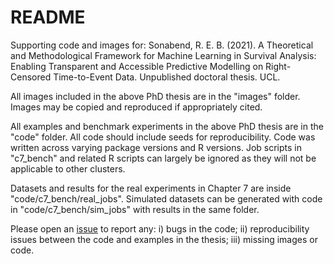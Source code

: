 # README

Supporting code and images for:
Sonabend, R. E. B. (2021). A Theoretical and Methodological Framework for Machine Learning in Survival Analysis: Enabling Transparent and Accessible Predictive Modelling on Right-Censored Time-to-Event Data. Unpublished doctoral thesis. UCL.

All images included in the above PhD thesis are in the "images" folder. Images may be copied and reproduced if appropriately cited.

All examples and benchmark experiments in the above PhD thesis are in the "code" folder. All code should include seeds for reproducibility. Code was written across varying package versions and R versions. Job scripts in "c7_bench" and related R scripts can largely be ignored as they will not be applicable to other clusters.

Datasets and results for the real experiments in Chapter 7 are inside "code/c7_bench/real_jobs". Simulated datasets can be generated with code in "code/c7_bench/sim_jobs" with results in the same folder.

Please open an [issue](www.github.com/RaphaelS1/thesis_code_images/issues) to report any: i) bugs in the code; ii) reproducibility issues between the code and examples in the thesis; iii) missing images or code.